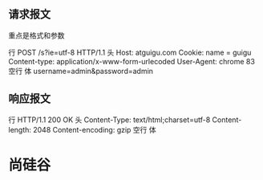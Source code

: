 ## 请求报文
重点是格式和参数

行      POST     /s?ie=utf-8 HTTP/1.1
头      Host:   atguigu.com
         Cookie: name = guigu
         Content-type:  application/x-www-form-urlecoded
         User-Agent: chrome 83
空行
体      username=admin&password=admin

## 响应报文

行      HTTP/1.1    200     OK
头      Content-Type: text/html;charset=utf-8
         Content-length: 2048
         Content-encoding: gzip
空行
体     <html>
                <head>
                </head>
                <body>
                    <h1>尚硅谷</h1>
                </body>
        </html>